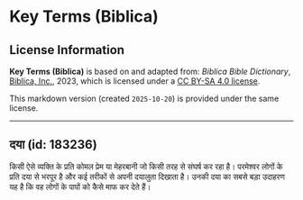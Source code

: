 # Key Terms (Biblica)

## License Information

**Key Terms (Biblica)** is based on and adapted from: _Biblica Bible Dictionary_, [Biblica, Inc.](https://www.biblica.com/), 2023, which is licensed under a [CC BY-SA 4.0 license](https://creativecommons.org/licenses/by-sa/4.0/legalcode.en).

This markdown version (created `2025-10-20`) is provided under the same license.



--------------------------------

## दया (id: 183236)

किसी ऐसे व्यक्ति के प्रति कोमल प्रेम या मेहरबानी जो किसी तरह से संघर्ष कर रहा है। परमेश्वर लोगों के प्रति दया से भरपूर है और कई तरीकों से अपनी दयालुता दिखाता है। उनकी दया का सबसे बड़ा उदाहरण यह है कि वह लोगों के पापों को कैसे माफ कर देते हैं।


